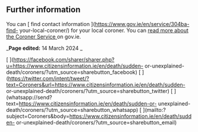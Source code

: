 ##  Further information

You can [ find contact information ](https://www.gov.ie/en/service/304ba-find-
your-local-coroner/) for your local coroner. You can [ read more about the
Coroner Service ](https://www.gov.ie/en/campaigns/coroner-service/) on gov.ie.

_**Page edited:** 14 March 2024 _

[
](https://facebook.com/sharer/sharer.php?u=https://www.citizensinformation.ie/en/death/sudden-
or-unexplained-death/coroners/?utm_source=sharebutton_facebook) [
](https://twitter.com/intent/tweet/?text=Coroners&url=https://www.citizensinformation.ie/en/death/sudden-
or-unexplained-death/coroners/?utm_source=sharebutton_twitter) [
](whatsapp://send?text=https://www.citizensinformation.ie/en/death/sudden-or-
unexplained-death/coroners/?utm_source=sharebutton_whatsapp) [
](mailto:?subject=Coroners&body=https://www.citizensinformation.ie/en/death/sudden-
or-unexplained-death/coroners/?utm_source=sharebutton_email) [
](javascript:void\(0\))

